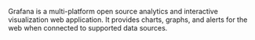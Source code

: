 Grafana is a multi-platform open source analytics and interactive visualization web application. It provides charts, graphs, and alerts for the web when connected to supported data sources.
